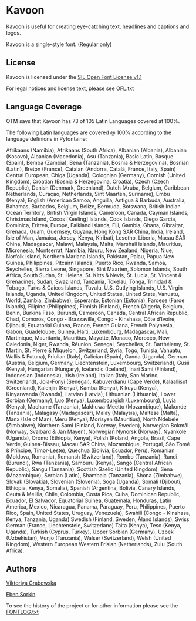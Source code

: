 # Kavoon

Kavoon is useful for creating eye-catching text, headlines and captions and logos.

Kavoon is a single-style font. (Regular only)

## License

Kavoon is licensed under the [SIL Open Font License v1.1](http://scripts.sil.org/OFL)

For legal notices and license text, please see [OFL.txt](OFL.txt)

## Language Coverage

OTM says that Kavoon has 73 of 105 Latin Languages covered at 100%.

The following Latin languages are covered @ 100% according to the language definions in Pyfontaine:

Afrikaans (Namibia), Afrikaans (South Africa), Albanian (Albania), Albanian
(Kosovo), Albanian (Macedonia), Asu (Tanzania), Basic Latin, Basque (Spain), Bemba
(Zambia), Bena (Tanzania), Bosnia & Herzegovina), Bosnian (Latin), Breton (France),
Catalan (Andorra, Català, France, Italy, Spain) Central European, Chiga (Uganda),
Colognian (Germany), Cornish (United Kingdom), Croatian (Bosnia & Herzegovina,
Croatia), Czech (Czech Republic), Danish (Denmark, Greenland), Dutch (Aruba,
Belgium, Caribbean Netherlands, Curaçao, Netherlands, Sint Maarten, Suriname), Embu
(Kenya), English (American Samoa, Anguilla, Antigua & Barbuda, Australia, Bahamas,
Barbados, Belgium, Belize, Bermuda, Botswana, British Indian Ocean Territory,
British Virgin Islands, Cameroon, Canada, Cayman Islands, Christmas Island, Cocos
[Keeling] Islands, Cook Islands, Diego Garcia, Dominica, Eritrea, Europe, Falkland
Islands, Fiji, Gambia, Ghana, Gibraltar, Grenada, Guam, Guernsey, Guyana, Hong Kong
SAR China, India, Ireland, Isle of Man, Jamaica, Jersey, Kenya, Kiribati, Lesotho,
Liberia, Macau SAR China, Madagascar, Malawi, Malaysia, Malta, Marshall Islands,
Mauritius, Micronesia, Montserrat, Namibia, Nauru, New Zealand, Nigeria, Niue,
Norfolk Island, Northern Mariana Islands, Pakistan, Palau, Papua New Guinea,
Philippines, Pitcairn Islands, Puerto Rico, Rwanda, Samoa, Seychelles, Sierra
Leone, Singapore, Sint Maarten, Solomon Islands, South Africa, South Sudan, St.
Helena, St. Kitts & Nevis, St. Lucia, St. Vincent & Grenadines, Sudan, Swaziland,
Tanzania, Tokelau, Tonga, Trinidad & Tobago, Turks & Caicos Islands, Tuvalu, U.S.
Outlying Islands, U.S. Virgin Islands, Uganda, United Kingdom, United States,
United State, Vanuatu, World, Zambia, Zimbabwe), Esperanto, Estonian (Estonia),
Faroese (Faroe Islands), Filipino (Philippines), Finnish (Finland), French
(Algeria, Belgium, Benin, Burkina Faso, Burundi, Cameroon, Canada, Central African
Republic, Chad, Comoros, Congo - Brazzaville, Congo - Kinshasa, Côte d’Ivoire,
Djibouti, Equatorial Guinea, France, French Guiana, French Polynesia, Gabon,
Guadeloupe, Guinea, Haiti, Luxembourg, Madagascar, Mali, Martinique, Mauritania,
Mauritius, Mayotte, Monaco, Morocco, New Caledonia, Niger, Rwanda, Réunion,
Senegal, Seychelles, St. Barthélemy, St. Martin, St. Pierre & Miquelon,
Switzerland, Syria, Togo, Tunisia, Vanuatu, Wallis & Futuna), Friulian (Italy),
Galician (Spain), Ganda (Uganda), German (Austria, Belgium, Germany, Liechtenstein,
Luxembourg, Switzerland), Gusii (Kenya), Hungarian (Hungary), Icelandic (Iceland),
Inari Sami (Finland), Indonesian (Indonesia), Irish (Ireland), Italian (Italy, San
Marino, Switzerland), Jola-Fonyi (Senegal), Kabuverdianu (Cape Verde), Kalaallisut
(Greenland), Kalenjin (Kenya), Kamba (Kenya), Kikuyu (Kenya), Kinyarwanda (Rwanda),
Latvian (Latvia), Lithuanian (Lithuania), Lower Sorbian (Germany), Luo (Kenya),
Luxembourgish (Luxembourg), Luyia (Kenya), Machame (Tanzania), Makhuwa-Meetto
(Mozambique), Makonde (Tanzania), Malagasy (Madagascar), Malay (Malaysia), Maltese
(Malta), Manx (Isle of Man), Meru (Kenya), Morisyen (Mauritius), North Ndebele
(Zimbabwe), Northern Sami (Finland, Norway, Sweden), Norwegian Bokmål (Norway,
Svalbard & Jan Mayen), Norwegian Nynorsk (Norway), Nyankole (Uganda), Oromo
(Ethiopia, Kenya), Polish (Poland, Angola, Brazil, Cape Verde, Guinea-Bissau, Macau
SAR China, Mozambique, Portugal, São Tomé & Príncipe, Timor-Leste), Quechua
(Bolivia, Ecuador, Peru), Romanian (Moldova, Romania), Romansh (Switzerland), Rombo
(Tanzania), Rundi (Burundi), Rwa (Tanzania), Samburu (Kenya), Sango (Central
African Republic), Sangu (Tanzania), Scottish Gaelic (United Kingdom), Sena
(Mozambique), Serbian (Latin), Shambala (Tanzania), Shona (Zimbabwe), Slovak
(Slovakia), Slovenian (Slovenia), Soga (Uganda), Somali (Djibouti, Ethiopia, Kenya,
Somalia), Spanish (Argentina, Bolivia, Canary Islands, Ceuta & Melilla, Chile,
Colombia, Costa Rica, Cuba, Dominican Republic, Ecuador, El Salvador, Equatorial
Guinea, Guatemala, Honduras, Latin America, Mexico, Nicaragua, Panama, Paraguay,
Peru, Philippines, Puerto Rico, Spain, United States, Uruguay, Venezuela), Swahili
(Congo - Kinshasa, Kenya, Tanzania, Uganda) Swedish (Finland, Sweden, Åland
Islands), Swiss German (France, Liechtensteie, Switzerlane) Taita (Kenya), Teso
(Kenya, Uganda), Turkish (Cyprus, Turkey), Upper Sorbian (Germany), Uzbek
(Uzbekistan), Vunjo (Tanzania), Walser (Switzerland), Welsh (United Kingdom),
Western European Western Frisian (Netherlands), Zulu (South Africa).

## Authors

[Viktoriya Grabowska](http://www.vikaniesiada.blogspot.com)

[Eben Sorkin](http://www.sorkintype.com)

To see the history of the project or for other information please see the [FONTLOG.txt](FONTLOG.txt)
